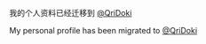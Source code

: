 我的个人资料已经迁移到 [@QriDoki](https://github.com/QriDoki)  

My personal profile has been migrated to [@QriDoki](https://github.com/QriDoki)  

